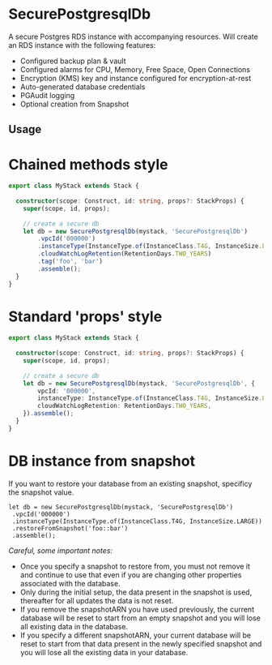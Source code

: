 # SecurePostgresqlDb
A secure Postgres RDS instance with accompanying resources. Will create an RDS instance with the following features:
 - Configured backup plan & vault
 - Configured alarms for CPU, Memory, Free Space, Open Connections
 - Encryption (KMS) key and instance configured for encryption-at-rest
 - Auto-generated database credentials
 - PGAudit logging
 - Optional creation from Snapshot

## Usage
# Chained methods style
```ts
export class MyStack extends Stack {
  
  constructor(scope: Construct, id: string, props?: StackProps) {
    super(scope, id, props);
    
    // create a secure db 
    let db = new SecurePostgresqlDb(mystack, 'SecurePostgresqlDb')
        .vpcId('000000')
        .instanceType(InstanceType.of(InstanceClass.T4G, InstanceSize.LARGE))
        .cloudWatchLogRetention(RetentionDays.TWO_YEARS)
        .tag('foo', 'bar')
        .assemble();
  }
}
```

# Standard 'props' style
```ts
export class MyStack extends Stack {
  
  constructor(scope: Construct, id: string, props?: StackProps) {
    super(scope, id, props);
    
    // create a secure db 
    let db = new SecurePostgresqlDb(mystack, 'SecurePostgresqlDb', {
        vpcId: '000000',
        instanceType: InstanceType.of(InstanceClass.T4G, InstanceSize.LARGE),
        cloudWatchLogRetention: RetentionDays.TWO_YEARS,
    }).assemble();
  }
}
```

# DB instance from snapshot
 If you want to restore your database from an existing snapshot, specificy the snapshot value. 

 ```
let db = new SecurePostgresqlDb(mystack, 'SecurePostgresqlDb')
  .vpcId('000000')
  .instanceType(InstanceType.of(InstanceClass.T4G, InstanceSize.LARGE))
  .restoreFromSnapshot('foo::bar')
  .assemble();
```
 *Careful, some important notes:* 
- Once you specify a snapshot to restore from, you must not remove it and continue to use that even if you are changing other properties associated with the database. 
- Only during the initial setup, the data present in the snapshot is used, thereafter for all updates the data is not reset. 
- If you remove the snapshotARN you have used previously, the current database will be reset to start from an empty snapshot and you will lose all existing data in the database.
- If you specify a different snapshotARN, your current database will be reset to start from that data present in the newly specified snapshot and you will lose all the existing data in your database.
